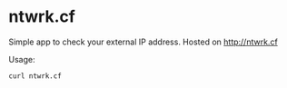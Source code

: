 # ntwrk.cf

Simple app to check your external IP address.
Hosted on http://ntwrk.cf

Usage:

```
curl ntwrk.cf
```
